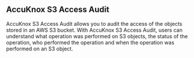 ## AccuKnox S3 Access Audit
AccuKnox S3 Access Audit allows you to audit the access of the objects stored in an AWS S3 bucket. With AccuKnox S3 Access Audit, users can understand what operation was performed on S3 objects, the status of the operation, who performed the operation and when the operation was performed on an S3 object.
